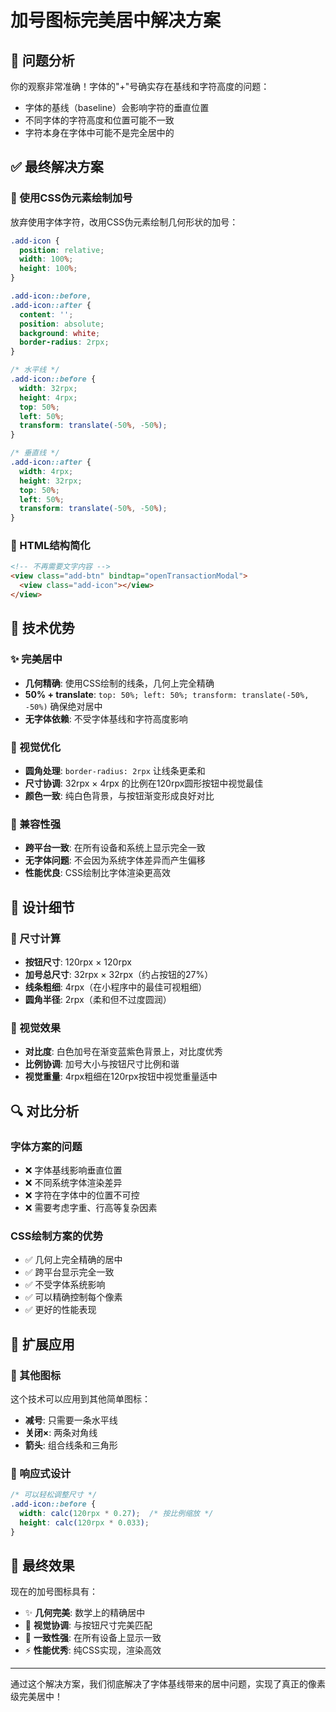 # 加号图标完美居中解决方案

## 🎯 问题分析
你的观察非常准确！字体的"+"号确实存在基线和字符高度的问题：
- 字体的基线（baseline）会影响字符的垂直位置
- 不同字体的字符高度和位置可能不一致
- 字符本身在字体中可能不是完全居中的

## ✅ 最终解决方案

### 🎨 使用CSS伪元素绘制加号
放弃使用字体字符，改用CSS伪元素绘制几何形状的加号：

```css
.add-icon {
  position: relative;
  width: 100%;
  height: 100%;
}

.add-icon::before,
.add-icon::after {
  content: '';
  position: absolute;
  background: white;
  border-radius: 2rpx;
}

/* 水平线 */
.add-icon::before {
  width: 32rpx;
  height: 4rpx;
  top: 50%;
  left: 50%;
  transform: translate(-50%, -50%);
}

/* 垂直线 */
.add-icon::after {
  width: 4rpx;
  height: 32rpx;
  top: 50%;
  left: 50%;
  transform: translate(-50%, -50%);
}
```

### 📐 HTML结构简化
```html
<!-- 不再需要文字内容 -->
<view class="add-btn" bindtap="openTransactionModal">
  <view class="add-icon"></view>
</view>
```

## 🔧 技术优势

### ✨ 完美居中
- **几何精确**: 使用CSS绘制的线条，几何上完全精确
- **50% + translate**: `top: 50%; left: 50%; transform: translate(-50%, -50%)` 确保绝对居中
- **无字体依赖**: 不受字体基线和字符高度影响

### 🎨 视觉优化
- **圆角处理**: `border-radius: 2rpx` 让线条更柔和
- **尺寸协调**: 32rpx × 4rpx 的比例在120rpx圆形按钮中视觉最佳
- **颜色一致**: 纯白色背景，与按钮渐变形成良好对比

### 📱 兼容性强
- **跨平台一致**: 在所有设备和系统上显示完全一致
- **无字体问题**: 不会因为系统字体差异而产生偏移
- **性能优良**: CSS绘制比字体渲染更高效

## 🎯 设计细节

### 📏 尺寸计算
- **按钮尺寸**: 120rpx × 120rpx
- **加号总尺寸**: 32rpx × 32rpx（约占按钮的27%）
- **线条粗细**: 4rpx（在小程序中的最佳可视粗细）
- **圆角半径**: 2rpx（柔和但不过度圆润）

### 🎨 视觉效果
- **对比度**: 白色加号在渐变蓝紫色背景上，对比度优秀
- **比例协调**: 加号大小与按钮尺寸比例和谐
- **视觉重量**: 4rpx粗细在120rpx按钮中视觉重量适中

## 🔍 对比分析

### 字体方案的问题
- ❌ 字体基线影响垂直位置
- ❌ 不同系统字体渲染差异
- ❌ 字符在字体中的位置不可控
- ❌ 需要考虑字重、行高等复杂因素

### CSS绘制方案的优势
- ✅ 几何上完全精确的居中
- ✅ 跨平台显示完全一致
- ✅ 不受字体系统影响
- ✅ 可以精确控制每个像素
- ✅ 更好的性能表现

## 🚀 扩展应用

### 🎨 其他图标
这个技术可以应用到其他简单图标：
- **减号**: 只需要一条水平线
- **关闭×**: 两条对角线
- **箭头**: 组合线条和三角形

### 🎯 响应式设计
```css
/* 可以轻松调整尺寸 */
.add-icon::before {
  width: calc(120rpx * 0.27);  /* 按比例缩放 */
  height: calc(120rpx * 0.033);
}
```

## 🎉 最终效果

现在的加号图标具有：
- ✨ **几何完美**: 数学上的精确居中
- 🎨 **视觉协调**: 与按钮尺寸完美匹配
- 📱 **一致性强**: 在所有设备上显示一致
- ⚡ **性能优秀**: 纯CSS实现，渲染高效

---

通过这个解决方案，我们彻底解决了字体基线带来的居中问题，实现了真正的像素级完美居中！
